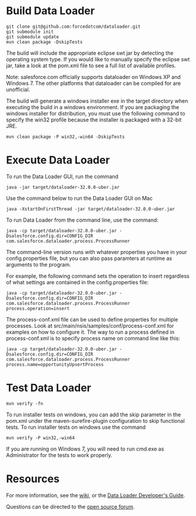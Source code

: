 # Build Data Loader

    git clone git@github.com:forcedotcom/dataloader.git
    git submodule init
    git submodule update
    mvn clean package -DskipTests
    
The build will include the appropriate eclipse swt jar by detecting the operating system type.  If you would like to manually specify the eclipse swt jar, take a look at the pom.xml file to see a full list of available profiles.

Note: salesforce.com officially supports dataloader on Windows XP and Windows 7.  The other platforms that dataloader can be compiled for are unofficial.

The build will generate a windows installer exe in the target directory when executing the build in a windows environment.  If you are packaging the windows installer for distribution, you must use the following command to specify the win32 profile because the installer is packaged with a 32-bit JRE.

    mvn clean package -P win32,-win64 -DskipTests
    
# Execute Data Loader

To run the Data Loader GUI, run the command

    java -jar target/dataloader-32.0.0-uber.jar
    
Use the command below to run the Data Loader GUI on Mac

    java -XstartOnFirstThread -jar target/dataloader-32.0.0-uber.jar
    
To run Data Loader from the command line, use the command:

    java -cp target/dataloader-32.0.0-uber.jar -Dsalesforce.config.dir=CONFIG_DIR com.salesforce.dataloader.process.ProcessRunner

The command-line version runs with whatever properties you have in your config.properties file, but you can also pass paramters at runtime as arguments to the program.

For example, the following command sets the operation to insert regardless of what settings are contained in the config.properties file:

    java -cp target/dataloader-32.0.0-uber.jar -Dsalesforce.config.dir=CONFIG_DIR com.salesforce.dataloader.process.ProcessRunner process.operation=insert

The process-conf.xml file can be used to define properties for multiple processes.  Look at src/main/nsis/samples/conf/process-conf.xml for examples on how to configure it.  The way to run a process defined in process-conf.xml is to specify process name on command line like this:

    java -cp target/dataloader-32.0.0-uber.jar -Dsalesforce.config.dir=CONFIG_DIR com.salesforce.dataloader.process.ProcessRunner process.name=opportunityUpsertProcess


# Test Data Loader

    mvn verify -fn
    
To run installer tests on windows, you can add the skip parameter in the pom.xml under the maven-surefire-plugin configuration to skip functional tests.  To run installer tests on windows use the command

    mvn verify -P win32,-win64
    
If you are running on Windows 7, you will need to run cmd.exe as Administrator for the tests to work properly.

# Resources

For more information, see the [wiki](http://wiki.apexdevnet.com/index.php/Tools), or the [Data Loader Developer's Guide](https://na1.salesforce.com/help/doc/en/salesforce_data_loader.pdf). 

Questions can be directed to the [open source forum](http://boards.developerforce.com/t5/Open-Source/bd-p/sforceExplorer).

